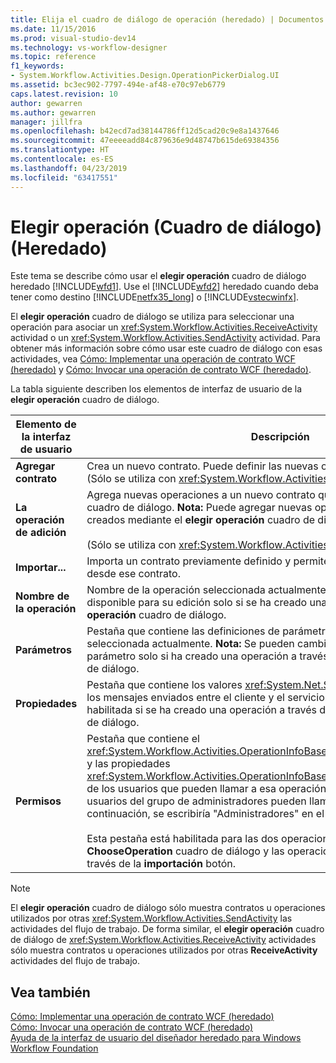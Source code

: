 ```yaml
---
title: Elija el cuadro de diálogo de operación (heredado) | Documentos de Microsoft
ms.date: 11/15/2016
ms.prod: visual-studio-dev14
ms.technology: vs-workflow-designer
ms.topic: reference
f1_keywords:
- System.Workflow.Activities.Design.OperationPickerDialog.UI
ms.assetid: bc3ec902-7797-494e-af48-e70c97eb6779
caps.latest.revision: 10
author: gewarren
ms.author: gewarren
manager: jillfra
ms.openlocfilehash: b42ecd7ad38144786ff12d5cad20c9e8a1437646
ms.sourcegitcommit: 47eeeeadd84c879636e9d48747b615de69384356
ms.translationtype: HT
ms.contentlocale: es-ES
ms.lasthandoff: 04/23/2019
ms.locfileid: "63417551"
---
```

# <a name="choose-operation-dialog-box-legacy"></a>Elegir operación (Cuadro de diálogo) (Heredado)
Este tema se describe cómo usar el **elegir operación** cuadro de diálogo heredado [!INCLUDE[wfd1](../includes/wfd1-md.md)]. Use el [!INCLUDE[wfd2](../includes/wfd2-md.md)] heredado cuando deba tener como destino [!INCLUDE[netfx35_long](../includes/netfx35-long-md.md)] o [!INCLUDE[vstecwinfx](../includes/vstecwinfx-md.md)].  
  
 El **elegir operación** cuadro de diálogo se utiliza para seleccionar una operación para asociar un <xref:System.Workflow.Activities.ReceiveActivity> actividad o un <xref:System.Workflow.Activities.SendActivity> actividad. Para obtener más información sobre cómo usar este cuadro de diálogo con esas actividades, vea [Cómo: Implementar una operación de contrato WCF (heredado)](../workflow-designer/how-to-implement-a-windows-communication-foundation-contract-operation-legacy.md) y [Cómo: Invocar una operación de contrato WCF (heredado)](../workflow-designer/how-to-invoke-a-windows-communication-foundation-contract-operation-legacy.md).  
  
 La tabla siguiente describen los elementos de interfaz de usuario de la **elegir operación** cuadro de diálogo.  
  
|Elemento de la interfaz de usuario|Descripción|  
|----------------|-----------------|  
|**Agregar contrato**|Crea un nuevo contrato. Puede definir las nuevas operaciones en este contrato. (Sólo se utiliza con <xref:System.Workflow.Activities.ReceiveActivity>.)|  
|**La operación de adición**|Agrega nuevas operaciones a un nuevo contrato que creó en el **elegir operación** cuadro de diálogo. **Nota:**  Puede agregar nuevas operaciones sólo a los contratos creados mediante el **elegir operación** cuadro de diálogo. <br /><br /> (Sólo se utiliza con <xref:System.Workflow.Activities.ReceiveActivity>.)|  
|**Importar...**|Importa un contrato previamente definido y permite seleccionar una operación desde ese contrato.|  
|**Nombre de la operación**|Nombre de la operación seleccionada actualmente. Este cuadro de texto está disponible para su edición solo si se ha creado una operación a través de la **elegir operación** cuadro de diálogo.|  
|**Parámetros**|Pestaña que contiene las definiciones de parámetro para la operación seleccionada actualmente. **Nota:**  Se pueden cambiar las definiciones de parámetro solo si ha creado una operación a través de la **elegir operación** cuadro de diálogo.|  
|**Propiedades**|Pestaña que contiene los valores <xref:System.Net.Security.ProtectionLevel> para los mensajes enviados entre el cliente y el servicio. **Nota:**  Esta ficha solo está habilitada si se ha creado una operación a través de la **elegir operación** cuadro de diálogo.|  
|**Permisos**|Pestaña que contiene el <xref:System.Workflow.Activities.OperationInfoBase.PrincipalPermissionName%2A> y las propiedades <xref:System.Workflow.Activities.OperationInfoBase.PrincipalPermissionRole%2A> de los usuarios que pueden llamar a esa operación. Por ejemplo, si solo los usuarios del grupo de administradores pueden llamar a esa operación, a continuación, se escribiría "Administradores" en el **rol** cuadro de texto.<br /><br /> Esta pestaña está habilitada para las dos operaciones creadas a través de la **ChooseOperation** cuadro de diálogo y las operaciones que se importaron a través de la **importación** botón.|  
  
> [!NOTE]
> El **elegir operación** cuadro de diálogo sólo muestra contratos u operaciones utilizados por otras <xref:System.Workflow.Activities.SendActivity> las actividades del flujo de trabajo. De forma similar, el **elegir operación** cuadro de diálogo de <xref:System.Workflow.Activities.ReceiveActivity> actividades sólo muestra contratos u operaciones utilizados por otras **ReceiveActivity** actividades del flujo de trabajo.  
  
## <a name="see-also"></a>Vea también  
 [Cómo: Implementar una operación de contrato WCF (heredado)](../workflow-designer/how-to-implement-a-windows-communication-foundation-contract-operation-legacy.md)   
 [Cómo: Invocar una operación de contrato WCF (heredado)](../workflow-designer/how-to-invoke-a-windows-communication-foundation-contract-operation-legacy.md)   
 [Ayuda de la interfaz de usuario del diseñador heredado para Windows Workflow Foundation](../workflow-designer/legacy-designer-for-windows-workflow-foundation-ui-help.md)